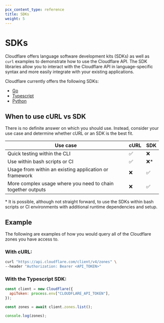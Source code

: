 ```yaml
---
pcx_content_type: reference
title: SDKs
weight: 5
---
```


# SDKs

Cloudflare offers language software development kits (SDKs) as well as `curl` examples to demonstrate how to use the Cloudflare API. The SDK libraries allow you to interact with the Cloudflare API in language-specific syntax and more easily integrate with your existing applications.

Cloudflare currently offers the following SDKs:

- [Go](https://github.com/cloudflare/cloudflare-go)
- [Typescript](https://github.com/cloudflare/cloudflare-typescript)
- [Python](https://github.com/cloudflare/cloudflare-python)

## When to use cURL vs SDK

There is no definite answer on which you should use. Instead, consider your use case and determine whether cURL or an SDK is the best fit.

| Use case                                                    | cURL | SDK  |
| ----------------------------------------------------------- | ---- | ---- |
| Quick testing within the CLI                                | ✅   | ❌   |
| Use within bash scripts or CI                               | ✅   | ❌\* |
| Usage from within an existing application or framework      | ❌   | ✅   |
| More complex usage where you need to chain together outputs | ❌   | ✅   |

\* It is possible, although not straight forward, to use the SDKs within bash scripts or CI environments with additional runtime dependencies and setup.

## Example

The following are examples of how you would query all of the Cloudflare zones you have access to.

### With cURL:

```bash
curl "https://api.cloudflare.com/client/v4/zones" \
--header "Authorization: Bearer <API_TOKEN>"
```

### With the Typescript SDK:

```js
const client = new Cloudflare({
  apiToken: process.env["CLOUDFLARE_API_TOKEN"],
});

const zones = await client.zones.list();

console.log(zones);
```
